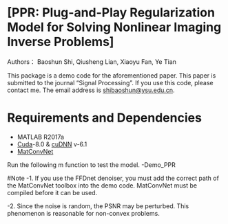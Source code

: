 
# [PPR: Plug-and-Play Regularization Model for Solving Nonlinear Imaging Inverse Problems]
Authors： Baoshun Shi, Qiusheng Lian,  Xiaoyu Fan, Ye Tian

This package is a demo code for the aforementioned paper. This paper is submitted to the journal “Signal Processing”. If you use this code, please contact me. 
The email address is  shibaoshun@ysu.edu.cn.

# Requirements and Dependencies
- MATLAB R2017a
- [Cuda](https://developer.nvidia.com/cuda-toolkit-archive)-8.0 & [cuDNN](https://developer.nvidia.com/cudnn) v-6.1
- [MatConvNet](http://www.vlfeat.org/matconvnet/)

Run the following m function to test the model.
-Demo_PPR


#Note
-1. If you use the FFDnet denoiser, you must add the correct path of the MatConvNet toolbox into the demo code. MatConvNet must be compiled before it can be used.

-2. Since the noise is random, the PSNR may be perturbed. This phenomenon is reasonable for non-convex problems.

